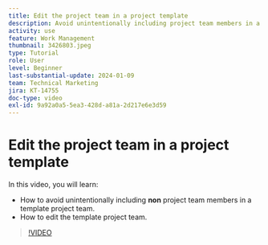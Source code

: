 ```yaml
---
title: Edit the project team in a project template
description: Avoid unintentionally including project team members in a template project team by learning how to edit the template project team.
activity: use
feature: Work Management
thumbnail: 3426803.jpeg
type: Tutorial
role: User
level: Beginner
last-substantial-update: 2024-01-09
team: Technical Marketing
jira: KT-14755
doc-type: video
exl-id: 9a92a0a5-5ea3-428d-a81a-2d217e6e3d59
---
```

# Edit the project team in a project template

In this video, you will learn:

* How to avoid unintentionally including **non** project team members in a template project team.
* How to edit the template project team.

>[!VIDEO](https://video.tv.adobe.com/v/3426803/?quality=12&learn=on)
